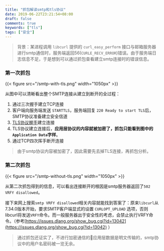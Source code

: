 ```yaml
---
title: "抓包解读smtp和tls协议"
date: 2019-06-22T23:21:54+08:00
draft: false
comments: true
keywords: ["tls"]
tags: ["安全"]
---
```


> 背景：某进程调用 `libcurl` 提供的 `curl_easy_perform` 接口与邮箱服务器进行smtp通信时，服务端返回56(`CURLE_RECV_ERROR`)错误。由于服务端日志信息不足，于是想到可以通过抓包查看建立smtp连接时的错误信息。

### 第一次抓包

{{< figure src="/smtp-with-tls.png" width="1050px" >}}

从图中可以清晰看出整个SMTP连接从建立到断开的全过程：

1. 通过三次握手建立TCP连接
2. 客户端向服务端发送 `STARTTLS`，服务端回复 `220 Ready to start TLS`后，SMTP协议准备建立安全信道
3. [TLS协议握手](https://cvvz.github.io/post/about-computer-security/#ssl%E5%8D%8F%E8%AE%AE)建立连接
4. TLS协议建立连接后，**应用层协议的内容就被加密了，抓包只能看到图中的`Application Data`字样**。
5. 通过TCP四次挥手断开连接

> 由于smtp协议内容被加密了，因此需要先去掉TLS连接，再抓包分析。

### 第二次抓包

{{< figure src="/smtp-without-tls.png" width="1050px" >}}

从第二次抓包得到的信息，可以看出连接断开的根因是smtp服务器返回了`502 VRFY disallowed`。

接下来网上搜索`smtp VRFY disallowed`相关内容就能找到答案了：原来`libcurl`从7.34.0版本开始，要求SMTP客户端显式的设置 `CURLOPT_UPLOAD` 选项，否则libcurl将发送`VRFY`命令。而一般服务器出于安全性的考虑，会禁止执行VRFY命令。（参考[https://issues.dlang.org/show_bug.cgi?id=13042](https://issues.dlang.org/show_bug.cgi?id=13042) ）

> 通过抓包还证实了，不进行加密通信的应用层数据是明文传输的，smtp协议中的用户名密码被一览无余。
